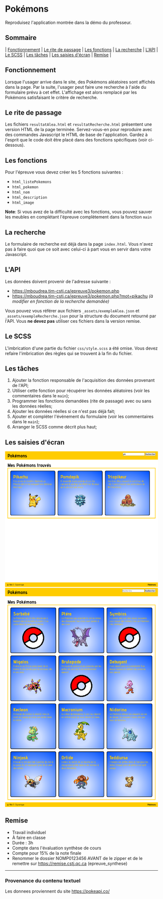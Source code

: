 <!-- Utiliser `Ouvrir l'aperçu` pour une lecture optimale (CTRL-SHIFT-V) -->

<!-- 
  ______ ____  _____  __  __       _______ _____ ______ 
 |  ____/ __ \|  __ \|  \/  |   /\|__   __|_   _|  ____|
 | |__ | |  | | |__) | \  / |  /  \  | |    | | | |__   
 |  __|| |  | |  _  /| |\/| | / /\ \ | |    | | |  __|  
 | |   | |__| | | \ \| |  | |/ ____ \| |   _| |_| |     
 |_|    \____/|_|  \_\_|  |_/_/    \_\_|  |_____|_|     
                                                        
-->

# Pokémons
Reproduisez l'application montrée dans la démo du professeur.

## Sommaire
| [Fonctionnement](#fonctionnement)
| [Le rite de passage](#le-rite-de-passage)
| [Les fonctions](#les-fonctions)
| [La recherche](#la-recherche)
| [L'API](#lapi)
| [Le SCSS](#le-scss)
| [Les tâches](#les-tâches)
| [Les saisies d'écran](#les-saisies-décran)
| [Remise](#remise)
|

## Fonctionnement
Lorsque l'usager arrive dans le site, des Pokémons aléatoires sont affichés dans la page. Par la suite, l'usager peut faire une recherche à l'aide du formulaire prévu à cet effet. L'affichage est alors remplacé par les Pokémons satisfaisant le critère de recherche.

## Le rite de passage
Les fichiers `resultatAlea.html` et `resultatRecherche.html` présentent une version HTML de la page terminée. Servez-vous-en pour reproduire avec des commandes Javascript le HTML de base de l'application. Gardez à l'esprit que le code doit être placé dans des fonctions spécifiques (voir ci-dessous).

## Les fonctions
Pour l'épreuve vous devez créer les 5 fonctions suivantes :
- `html_listePokemons`
- `html_pokemon`
- `html_nom`
- `html_description`
- `html_image`

**Note**: Si vous avez de la difficulté avec les fonctions, vous pouvez sauver les meubles en complétant l'épreuve complètement dans la fonction `main`

## La recherche
Le formulaire de recherche est déjà dans la page `index.html`. Vous n'avez pas à faire quoi que ce soit avec celui-ci à part vous en servir dans votre Javascript.

## L'API
Les données doivent provenir de l'adresse suivante :
- https://mboudrea.tim-cstj.ca/epreuve3/pokemon.php
- https://mboudrea.tim-cstj.ca/epreuve3/pokemon.php?mot=pikachu _(à modifier en fonction de la recherche demandée)_

Vous pouvez vous référer aux fichiers `_assets/exempleAlea.json` et `_assets/exempleRecherche.json` pour la structure du document retourné par l'API. Vous __ne devez pas__ utiliser ces fichiers dans la version remise.

## Le SCSS
L'imbrication d'une partie du fichier `css/style.scss` a été omise. Vous devez refaire l'imbrication des règles qui se trouvent à la fin du fichier.

## Les tâches
1. Ajouter la fonction responsable de l'acquisition des données provenant de l'API;
1. Utiliser cette fonction pour récupérer les données aléatoires (voir les commentaires dans le `main`);
1. Programmer les fonctions demandées (rite de passage) avec ou sans les données réelles;
1. Ajouter les données réelles si ce n'est pas déjà fait;
1. Ajouter et compléter l'événement du formulaire (voir les commentaires dans le `main`);
1. Arranger le SCSS comme décrit plus haut;

## Les saisies d'écran
![](_assets/resultatAlea.png)
![](_assets/resultatRecherche.png)

## Remise
- Travail individuel
- À faire en classe
- Durée : 3h
- Compte dans l'évaluation synthèse de cours
- Compte pour 15% de la note finale
- Renommer le dossier NOMP0123456 AVANT de le zipper et de le remettre sur https://remise.cstj.qc.ca (epreuve_synthese)

---
### Provenance du contenu textuel
Les donnees proviennent du site https://pokeapi.co/